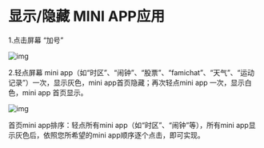 # 显示/隐藏 MINI APP应用 

1.点击屏幕 “加号”


![img](http://images.qicheke.com/Fu8Hju55UkXWFGJqtKcg3W87eR3u ':size=30%')


2.轻点屏幕 mini app（如“时区”、“闹钟”、“股票”、“famichat”、“天气”、“运动记录”）一次，显示灰色，mini app首页隐藏；再次轻点mini app 一次，显示白色，mini app 首页显示。

![img](../images/4934d5d438dbd4d302b101b04ad692d2fcd17c99.png ':size=30%')

首页mini app排序：轻点所有mini app（如“时区”、“闹钟”等），所有mini app显示灰色后，依照您所希望的mini app顺序逐个点击，即可实现。